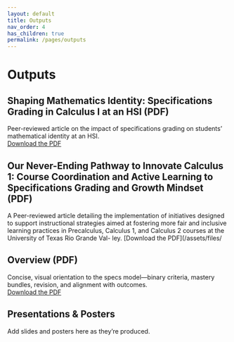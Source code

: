 ```yaml
---
layout: default
title: Outputs
nav_order: 4
has_children: true
permalink: /pages/outputs
---
```


# Outputs

## Shaping Mathematics Identity: Specifications Grading in Calculus I at an HSI (PDF)
Peer-reviewed article on the impact of specifications grading on students’ mathematical identity at an HSI.  
[Download the PDF](/assets/files/ShapingMathematicsIdentity_SpecsCalcI_HSI.pdf)



## Our Never-Ending Pathway to Innovate Calculus 1: Course Coordination and Active Learning to Specifications Grading and Growth Mindset (PDF)
A Peer-reviewed article detailing  the implementation of initiatives designed to support instructional strategies aimed at fostering more fair and inclusive learning practices in Precalculus, Calculus 1, and Calculus 2 courses at the University of Texas Rio Grande Val- ley.
[Download the PDF](/assets/files/



## Overview (PDF)
Concise, visual orientation to the specs model—binary criteria, mastery bundles, revision, and alignment with outcomes.  
[Download the PDF](/assets/files/Overview.pdf)

## Presentations & Posters
Add slides and posters here as they’re produced.
